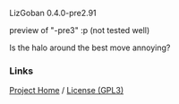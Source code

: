 LizGoban 0.4.0-pre2.91

preview of "-pre3" :p (not tested well)

Is the halo around the best move annoying?

### Links

[Project Home](https://github.com/kaorahi/lizgoban) /
[License (GPL3)](https://github.com/kaorahi/lizgoban/blob/master/LICENSE.txt)
